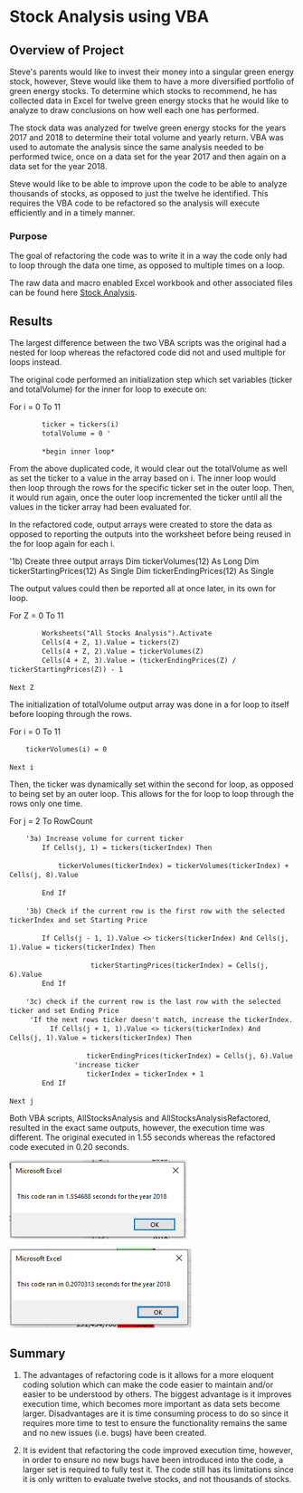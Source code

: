 # Stock Analysis using VBA

## Overview of Project
Steve's parents would like to invest their money into a singular green energy stock, however, Steve would like them to have a more diversified portfolio of green energy stocks. To determine which stocks to recommend, he has collected data in Excel for twelve green energy stocks that he would like to analyze to draw conclusions on how well each one has performed. 

The stock data was analyzed for twelve green energy stocks for the years 2017 and 2018 to determine their total volume and yearly return. VBA was used to automate the analysis since the same analysis needed to be performed twice, once on a data set for the year 2017 and then again on a data set for the year 2018. 

Steve would like to be able to improve upon the code to be able to analyze thousands of stocks, as opposed to just the twelve he identified. This requires the VBA code to be refactored so the analysis will execute efficiently and in a timely manner.

### Purpose
The goal of refactoring the code was to write it in a way the code only had to loop through the data one time, as opposed to multiple times on a loop. 

The raw data and macro enabled Excel workbook and other associated files can be found here [Stock Analysis](https://github.com/RexBas90/stock-analysis).

## Results
The largest difference between the two VBA scripts was the original had a nested for loop whereas the refactored code did not and used multiple for loops instead.  

The original code performed an initialization step which set variables (ticker and totalVolume) for the inner for loop to execute on:

For i = 0 To 11
            
            ticker = tickers(i)
            totalVolume = 0 '

            *begin inner loop*

From the above duplicated code, it would clear out the totalVolume as well as set the ticker to a value in the array based on i. The inner loop would then loop through the rows for the specific ticker set in the outer loop. Then, it would run again, once the outer loop incremented the ticker until all the values in the ticker array had been evaluated for.  


In the refactored code, output arrays were created to store the data as opposed to reporting the outputs into the worksheet before being reused in the for loop again for each i. 

 '1b) Create three output arrays
    Dim tickerVolumes(12) As Long
    Dim tickerStartingPrices(12) As Single
    Dim tickerEndingPrices(12) As Single

The output values could then be reported all at once later, in its own for loop. 

For Z = 0 To 11
    
            Worksheets("All Stocks Analysis").Activate
            Cells(4 + Z, 1).Value = tickers(Z)
            Cells(4 + Z, 2).Value = tickerVolumes(Z)
            Cells(4 + Z, 3).Value = (tickerEndingPrices(Z) / tickerStartingPrices(Z)) - 1

    Next Z

The initialization of totalVolume output array was done in a for loop to itself before looping through the rows. 
 
 For i = 0 To 11
        
        tickerVolumes(i) = 0
        
    Next i

Then, the ticker was dynamically set within the second for loop, as opposed to being set by an outer loop. This allows for the for loop to loop through the rows only one time. 

 For j = 2 To RowCount

        '3a) Increase volume for current ticker
            If Cells(j, 1) = tickers(tickerIndex) Then

                tickerVolumes(tickerIndex) = tickerVolumes(tickerIndex) + Cells(j, 8).Value

            End If

        '3b) Check if the current row is the first row with the selected tickerIndex and set Starting Price

            If Cells(j - 1, 1).Value <> tickers(tickerIndex) And Cells(j, 1).Value = tickers(tickerIndex) Then

                        tickerStartingPrices(tickerIndex) = Cells(j, 6).Value
            End If

        '3c) check if the current row is the last row with the selected ticker and set Ending Price
         'If the next rows ticker doesn't match, increase the tickerIndex.
              If Cells(j + 1, 1).Value <> tickers(tickerIndex) And Cells(j, 1).Value = tickers(tickerIndex) Then
              
                       tickerEndingPrices(tickerIndex) = Cells(j, 6).Value
                    'increase ticker
                       tickerIndex = tickerIndex + 1
            End If

    Next j

Both VBA scripts, AllStocksAnalysis and AllStocksAnalysisRefactored, resulted in the exact same outputs, however, the execution time was different. The original executed in 1.55 seconds whereas the refactored code executed in 0.20 seconds. 

![AllStocksAnalysis Execution Time](VBA_Challenge_2018.PNG)

![AllStocksAnalysisRefactored Execution Time](VBA_Challenge_2018_Refactored.PNG)


## Summary
1. The advantages of refactoring code is it allows for a more eloquent coding solution which can make the code easier to maintain and/or easier to be understood by others. The biggest advantage is it improves execution time, which becomes more important as data sets become larger. Disadvantages are it is time consuming process to do so since it requires more time to test to ensure the functionality remains the same and no new issues (i.e. bugs) have been created. 

2. It is evident that refactoring the code improved execution time, however, in order to ensure no new bugs have been introduced into the code, a larger set is required to fully test it. The code still has its limitations since it is only written to evaluate twelve stocks, and not thousands of stocks. 